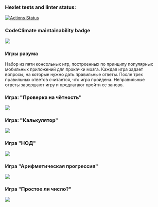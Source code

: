### Hexlet tests and linter status:
[![Actions Status](https://github.com/SafronovPavel/frontend-project-44/workflows/hexlet-check/badge.svg)](https://github.com/SafronovPavel/frontend-project-44/actions)
### CodeClimate maintainability badge
<a href="https://codeclimate.com/github/SafronovPavel/frontend-project-44/maintainability"><img src="https://api.codeclimate.com/v1/badges/8095f8e9c0827dd847f4/maintainability" /></a>

### Игры разума
Набор из пяти консольных игр, построенных по принципу популярных мобильных приложений для прокачки мозга. Каждая игра задает вопросы, на которые нужно дать правильные ответы. После трех правильных ответов считается, что игра пройдена. Неправильные ответы завершают игру и предлагают пройти ее заново. 

### Игра: "Проверка на чётность"
<a href="https://asciinema.org/a/594438" target="_blank"><img src="https://asciinema.org/a/594438.svg" /></a>
### Игра: "Калькулятор"
<a href="https://asciinema.org/a/594434" target="_blank"><img src="https://asciinema.org/a/594434.svg" /></a>
### Игра "НОД"
<a href="https://asciinema.org/a/594420" target="_blank"><img src="https://asciinema.org/a/594420.svg" /></a>
### Игра "Арифметическая прогрессия"
<a href="https://asciinema.org/a/594430" target="_blank"><img src="https://asciinema.org/a/594430.svg" /></a>
### Игра "Простое ли число?"
<a href="https://asciinema.org/a/594433" target="_blank"><img src="https://asciinema.org/a/594433.svg" /></a>